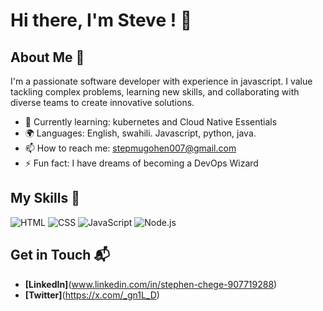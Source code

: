 # Hi there, I'm Steve ! 👋

## About Me 🚀

I'm a passionate software developer with experience in javascript. I value tackling complex problems, learning new skills, and collaborating with diverse teams to create innovative solutions.

- 🌱 Currently learning: kubernetes and Cloud Native Essentials
- 🌍 Languages: English, swahili. Javascript, python, java.
- 📫 How to reach me: stepmugohen007@gmail.com
- ⚡ Fun fact: I have dreams of becoming a DevOps Wizard

## My Skills 🧠

![HTML](https://img.shields.io/badge/-HTML-E34F26?style=flat-square&logo=html5&logoColor=white)
![CSS](https://img.shields.io/badge/-CSS-1572B6?style=flat-square&logo=css3&logoColor=white)
![JavaScript](https://img.shields.io/badge/-JavaScript-F7DF1E?style=flat-square&logo=javascript&logoColor=black)
![Node.js](https://img.shields.io/badge/-Node.js-339933?style=flat-square&logo=node.js&logoColor=white)

## Get in Touch 📬

- **[LinkedIn]**(www.linkedin.com/in/stephen-chege-907719288)
- **[Twitter]**(https://x.com/_gn1L_D)



